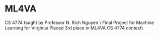 # ML4VA
CS 4774 taught by Professor N. Rich Nguyen \ 
Final Project for Machine Learning for Virginia\ 
Placed 3rd place in ML4VA CS 4774 context\ 
